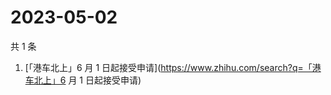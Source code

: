 # 2023-05-02

共 1 条

<!-- BEGIN -->
<!-- 最后更新时间 Tue May 02 2023 04:12:24 GMT+0800 (China Standard Time) -->

1. [「港车北上」6 月 1
   日起接受申请](https://www.zhihu.com/search?q=「港车北上」6 月 1 日起接受申请)

<!-- END -->
